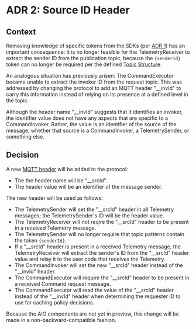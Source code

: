 # ADR 2: Source ID Header

## Context

Removing knowledge of specific tokens from the SDKs (per [ADR 1](./0001-generalized-topic-tokens.md)) has an important consequence:
It is no longer feasible for the TelemetryReceiver to extract the sender ID from the publication topic, because the `{senderId}` token can no longer be required per the defined [Topic Structure](../../reference/topic-structure.md).

An analogous situation has previously arisen:
The CommandExecutor became unable to extract the invoker ID from the request topic.
This was addressed by changing the protocol to add an MQTT header "__invId" to carry this information instead of relying on its presence at a defined level in the topic.

Although the header name "__invId" suggests that it identifies an invoker, the identifier value does not have any aspects that are specific to a CommandInvoker.
Rather, the value is an identifier of the source of the message, whether that source is a CommandInvoker, a TelemetrySender, or something else.

## Decision

A new [MQTT header](../../reference/message-metadata.md) will be added to the protocol:

* The the header name will be "__srcId".
* The header value will be an identifier of the message sender.

The new header will be used as follows:

* The TelemetrySender will set the "__srcId" header in all Telemetry messages; the TelemetrySender's ID will be the header value.
* The TelemetryReceiver will not reqire the "__srcId" header to be present in a received Telemetry message.
* The TelemetrySender will no longer require that topic patterns contain the token `{senderId}`.
* If a "__srcId" header is present in a received Telemetry message, the TelemetryReceiver will extract the sender's ID from the "__srcId" header value and relay it to the user code that receives the Telemetry.
* The CommandInvoker will set the new "__srcId" header instead of the "__invId" header.
* The CommandExecutor will require the "__srcId" header to be present in a received Command request message.
* The CommandExecutor will read the value of the "__srcId" header instead of the "__invId" header when determining the requester ID to use for caching policy decisions.

Because the AIO components are not yet in preview, this change will be made in a non-backward-compatible fashion.
